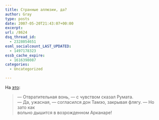 ```yaml
---
title: Странные аллюзии, да?
author: Gray
type: posts
date: 2007-05-20T21:43:07+00:00
excerpt:
url: /8624
dsq_thread_id:
  - 2328054651
esml_socialcount_LAST_UPDATED:
  - 1497178323
essb_cache_expire:
  - 1616398087
categories:
  - Uncategorized

---
```








На <a href="http://abstract2001.livejournal.com/601659.html" target="_blank">это</a>:

> &#8212; Отвратительная вонь, &#8212; с чувством сказал Румата.  
> &#8212; Да, ужасная, &#8212; согласился дон Тамэо, закрывая флягу. &#8212; Но зато как  
> вольно дышится в возрожденном Арканаре!